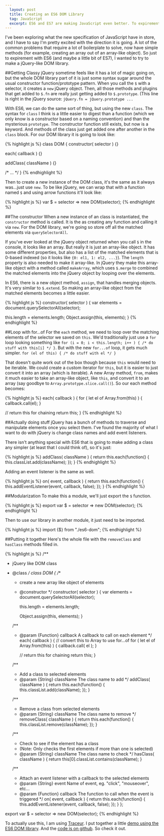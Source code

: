 ```yaml
---
  layout: post
  title: Creating an ES6 DOM Library
  tag: JavaScript
  excerpt: ES6 and ES7 are making JavaScript even better. To expirement with some of the new features, let's look at how to write a jQuery-like DOM library.
---
```


I've been exploring what the new specification of JavaScript have in store, and I have to say I'm pretty excited with the direction it is going. A lot of the common problems that require a lot of boilerplate to solve, now have simple methods (for example, creating an array out of an array-like object). So just to expirement with ES6 (and maybe a little bit of ES7), I wanted to try to make a jQuery-like DOM library. 

##Getting Classy
jQuery sometime feels like it has a lot of magic going on, but the whole DOM library part of it is just some syntax sugar around the usual constructor function/prototype pattern. When you call the `$` with a selector, it creates a `new` jQuery object. Then, all those methods and plugins that get added to `$.fn` are really just getting added to `$.prototype`. (This line is right in the jQuery source: `jQuery.fn = jQuery.prototype ...`

With ES6, we can do the same sort of thing, but using the new `class`. The syntax for `class` I think is a little easier to digest than a function (which we only know is a constructor based on a naming convention) and than the mysterious `prototype`. The constructor function still exists, but now is a keyword. And methods of the class just get added one after another in the `class` block. For our DOM library it is going to look like:

{% highlight js %}
class DOM {
  constructor( selector ) {}

  each( callback ) {}

  addClass( className ) {}

  /* ... */
}
{% endhighlight %}

Then to create a new instance of the DOM class, it's the same as it always was...just use `new`. To be like jQuery, we can wrap that with a function named `$` and using arrow functions it'll look like:

{% highlight js %}
var $ = selector => new DOM(selector);
{% endhighlight %}

##The constructor
When a new instance of an class is instantiated, the `constructor` method is called. It is the as creating any function and calling it via `new`. For the DOM library, we're going so store off all the matched elements via `querySelectorAll`.

If you've ever looked at the jQuery object returned when you call `$` in the console, it looks like an array. But really it is just an array-like object. It has some different properties, but also has a list of the matched elements that is 0-based indexed (so it looks like `{0: el1, 1: el2, ...}`). The `length` property is also needed to make it array-like. In jQuery they make this array-like object with a method called `makeArray`, which uses `$.merge` to combined the matched elements into the jQuery object by looping over the elements.

In ES6, there is a new object method, `assign`, that handles merging objects. It's very similar to `$.extend`. So making an array-like object from the matched elements becomes a little easier. 

{% highlight js %}
constructor( selector ) {
  var elements = document.querySelectorAll(selector);

  this.length = elements.length;
  Object.assign(this, elements);
}
{% endhighlight %}

##Loop with for...of
For the `each` method, we need to loop over the matching elements of the selector we saved on `this`.  We'd traditionally just use a `for` loop looking something like `for (i = 0; i < this.length; i++ ) { /* do stuff with this[i] */ }`.  But with the new `for...of` loop, it gets much simpler. `for (el of this) { /* do stuff with el */ }`

That doesn't quite work out of the box though because `this` would need to be iterable. We could create a custom iterator for `this`, but it is easier to just convert it into an array  (which is iterable). A new Array method, `from`, makes it much easier to take an array-like object, like `this`, and convert it to an array (say goodbye to `Array.prototype.slice.call()`). So our each method becomes:

{% highlight js %}
each( callback ) {
  for ( let el of Array.from(this) ) {
    callback.call(el);
  }
  
 // return this for chaining
  return this;
}
{% endhighlight %}
 
##Actually doing stuff
jQuery has a bunch of methods to traverse and manipulate elements once you select them. I've found the majority of what I want to do with jQuery is change class names and add event listeners.

There isn't anything special with ES6 that is going to make adding a class any simpler (at least that I could think of), so it's just:

{% highlight js %}
addClass( className ) {
  return this.each(function() {
    this.classList.add(className);
  });
}
{% endhighlight %}

Adding an event listener is the same as well.

{% highlight js %}
on( event, callback ) {
  return this.each(function() {
    this.addEventListener(event, callback, false);
  });
}
{% endhighlight %}

##Modularization
To make this a module, we'll just export the `$` function.

{% highlight js %}
export var $ = selector => new DOM(selector);
{% endhighlight %}

Then to use our library in another module, it just need to be imported.

{% highlight js %}
import {$} from "./es6-dom";
{% endhighlight %}

##Putting it together
Here's the whole file with the `removeClass` and `hasClass` methods filled in.

{% highlight js %}
/**
 * jQuery like DOM class
 * @class
 */
class DOM {
	/**
	 * create a new array like object of elements
	 * @constructor
	 */
	constructor( selector ) {
		var elements = document.querySelectorAll(selector);
		
		this.length = elements.length;
		
		Object.assign(this, elements);
	}
	
	/**
	 * @param {Function} callback A callback to call on each element
	 */
	each( callback ) {
		// convert this to Array to use for...of
		for ( let el of Array.from(this) ) {
			callback.call( el );
		}
		
		// return this for chaining
		return this;
	}
	
	/**
	 * Add a class to selected elements
	 * @param {String} className The class name to add
	 */
	addClass( className ) {
		return this.each(function() {
			this.classList.add(className);
		});
	}
	
	/**
	 * Remove a class from selected elements
	 * @param {String} className The class name to remove
	 */
	removeClass( className ) {
		return this.each(function() {
			this.classList.remove(className);
		});
	}
	
	/**
	 * Check to see if the element has a class
	 * (Note: Only checks the first elements if more than one is selected)
	 * @param {String} className The class name to check
	 */
	hasClass( className ) {
		return this[0].classList.contains(className);
	}
	
	/**
	 * Attach an event listener with a callback to the selected elements
	 * @param {String} event Name of event, eg. "click", "mouseover", etc...
	 * @param {Function} callback The function to call when the event is triggered
	 */
	on( event, callback ) {
		return this.each(function() {
			this.addEventListener(event, callback, false);
		});
	}
};

export var $ = selector => new DOM(selector);
{% endhighlight %}

To actually use this, I am using [Traceur](https://github.com/google/traceur-compiler). I put together a little [demo using the ES6 DOM library](/demos/es6-dom/). And the [code is on github](https://github.com/ericponto/ericponto.github.io/tree/master/demos/es6-dom). So check it out.